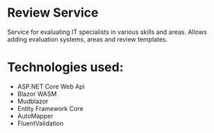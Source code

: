 # Review Service 
Service for evaluating IT specialists in various skills and areas.
Allows adding evaluation systems, areas and review templates. 

# Technologies used:
- ASP.NET Core Web Api
- Blazor WASM
- Mudblazor
- Entity Framework Core
- AutoMapper
- FluentValidation
